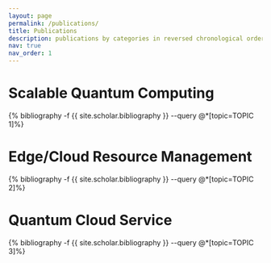 ```yaml
---
layout: page
permalink: /publications/
title: Publications
description: publications by categories in reversed chronological order. generated by jekyll-scholar.
nav: true
nav_order: 1
---
```

<!-- _pages/publications.md -->
<div class="publications">
<h1>Scalable Quantum Computing</h1>
{% bibliography -f {{ site.scholar.bibliography }} --query @*[topic=TOPIC 1]%}
</div>

<div class="publications">
<h1>Edge/Cloud Resource Management</h1>
{% bibliography -f {{ site.scholar.bibliography }} --query @*[topic=TOPIC 2]%}
</div>

<div class="publications">
<h1>Quantum Cloud Service</h1>
{% bibliography -f {{ site.scholar.bibliography }} --query @*[topic=TOPIC 3]%}
</div>
